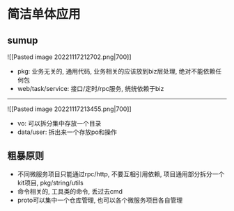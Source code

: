 # 简洁单体应用

## sumup 

![[Pasted image 20221117212702.png|700]]
- pkg: 业务无关的, 通用代码, 业务相关的应该放到biz层处理, 绝对不能依赖任何包
- web/task/service: 接口/定时/rpc服务, 统统依赖于biz

---

![[Pasted image 20221117213455.png|700]]
- vo: 可以拆分集中存放一个目录
- data/user: 拆出来一个存放po和操作

## 粗暴原则

- 不同微服务项目只能通过rpc/http, 不要互相引用依赖, 项目通用部分拆分一个kit项目, pkg/string/utils
- 命令相关的, 工具类的命令, 丢过去cmd
- proto可以集中一个仓库管理, 也可以各个微服务项目各自管理